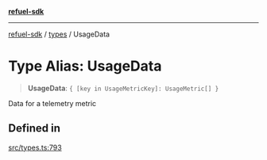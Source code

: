 [**refuel-sdk**](../../README.md)

***

[refuel-sdk](../../modules.md) / [types](../README.md) / UsageData

# Type Alias: UsageData

> **UsageData**: `{ [key in UsageMetricKey]: UsageMetric[] }`

Data for a telemetry metric

## Defined in

[src/types.ts:793](https://github.com/refuel-ai/refuel-sdk/blob/61d30041216a525535e2edabde48af0f00ec66c9/src/types.ts#L793)
